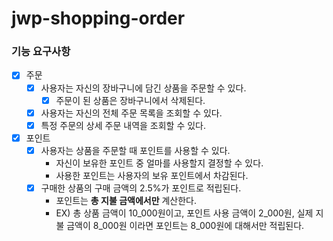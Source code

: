 # jwp-shopping-order

### 기능 요구사항
- [x] 주문
  - [x] 사용자는 자신의 장바구니에 담긴 상품을 주문할 수 있다.
    - [x] 주문이 된 상품은 장바구니에서 삭제된다.
  - [x] 사용자는 자신의 전체 주문 목록을 조회할 수 있다.
  - [x] 특정 주문의 상세 주문 내역을 조회할 수 있다.

- [x] 포인트
  - [x] 사용자는 상품을 주문할 때 포인트를 사용할 수 있다.
    - 자신이 보유한 포인트 중 얼마를 사용할지 결정할 수 있다.
    - 사용한 포인트는 사용자의 보유 포인트에서 차감된다.
  - [x] 구매한 상품의 구매 금액의 2.5%가 포인트로 적립된다.
    - 포인트는 **총 지불 금액에서만** 계산한다.
    - EX) 총 상품 금액이 10_000원이고, 포인트 사용 금액이 2_000원, 실제 지불 금액이 8_000원 이라면 포인트는 8_000원에 대해서만 적립된다.